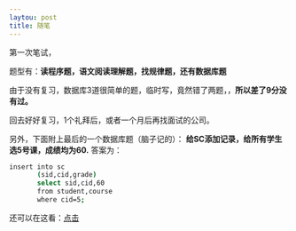 ```yaml
---
laytou: post
title: 随笔
---
```

第一次笔试，

题型有：**读程序题，语文阅读理解题，找规律题，还有数据库题**

由于没有复习，数据库3道很简单的题，临时写，竟然错了两题，，**所以差了9分没有过。**

回去好好复习，1个礼拜后，或者一个月后再找面试的公司。

另外，下面附上最后的一个数据库题（脑子记的）：
**给SC添加记录，给所有学生选5号课，成绩均为60.**
答案为：
```bash
insert into sc 
       (sid,cid,grade)
       select sid,cid,60 
       from student,course 
       where cid=5;  
```
还可以在这看：[点击](https://www.cnblogs.com/famine/p/9293611.html)
